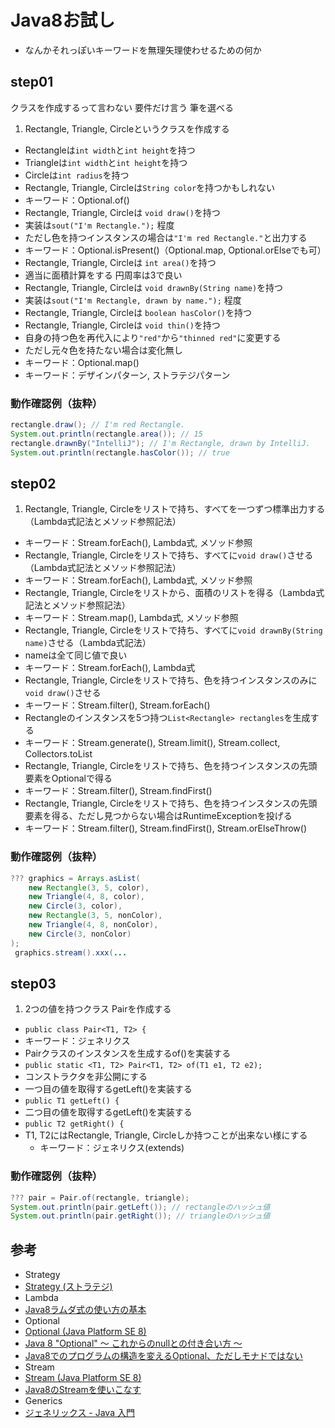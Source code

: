 # Java8お試し
+ なんかそれっぽいキーワードを無理矢理使わせるための何か

## step01
クラスを作成するって言わない
要件だけ言う
筆を選べる
1. Rectangle, Triangle, Circleというクラスを作成する
 + Rectangleは`int width`と`int height`を持つ
 + Triangleは`int width`と`int height`を持つ
 + Circleは`int radius`を持つ
 + Rectangle, Triangle, Circleは`String color`を持つかもしれない
 + キーワード：Optional.of()
+ Rectangle, Triangle, Circleは `void draw()`を持つ
 + 実装は`sout("I'm Rectangle.");` 程度
 + ただし色を持つインスタンスの場合は`"I'm red Rectangle."`と出力する
 + キーワード：Optional.isPresent()（Optional.map, Optional.orElseでも可）
+ Rectangle, Triangle, Circleは `int area()`を持つ
 + 適当に面積計算をする 円周率は3で良い
+ Rectangle, Triangle, Circleは `void drawnBy(String name)`を持つ
 + 実装は`sout("I'm Rectangle, drawn by name.");` 程度
+ Rectangle, Triangle, Circleは `boolean hasColor()`を持つ
+ Rectangle, Triangle, Circleは `void thin()`を持つ
 + 自身の持つ色を再代入により`"red"`から`"thinned red"`に変更する
 + ただし元々色を持たない場合は変化無し
 + キーワード：Optional.map()
+ キーワード：デザインパターン, ストラテジパターン

### 動作確認例（抜粋）
```Java
rectangle.draw(); // I'm red Rectangle.
System.out.println(rectangle.area()); // 15
rectangle.drawnBy("IntelliJ"); // I'm Rectangle, drawn by IntelliJ.
System.out.println(rectangle.hasColor()); // true
```

## step02
1. Rectangle, Triangle, Circleをリストで持ち、すべてを一つずつ標準出力する（Lambda式記法とメソッド参照記法）
 + キーワード：Stream.forEach(), Lambda式, メソッド参照
+ Rectangle, Triangle, Circleをリストで持ち、すべてに`void draw()`させる（Lambda式記法とメソッド参照記法）
 + キーワード：Stream.forEach(), Lambda式, メソッド参照
+ Rectangle, Triangle, Circleをリストから、面積のリストを得る（Lambda式記法とメソッド参照記法）
 + キーワード：Stream.map(), Lambda式, メソッド参照
+ Rectangle, Triangle, Circleをリストで持ち、すべてに`void drawnBy(String name)`させる（Lambda式記法）
 + nameは全て同じ値で良い
 + キーワード：Stream.forEach(), Lambda式
+ Rectangle, Triangle, Circleをリストで持ち、色を持つインスタンスのみに`void draw()`させる
 + キーワード：Stream.filter(), Stream.forEach()
+ Rectangleのインスタンスを5つ持つ`List<Rectangle> rectangles`を生成する
 + キーワード：Stream.generate(), Stream.limit(), Stream.collect, Collectors.toList
+ Rectangle, Triangle, Circleをリストで持ち、色を持つインスタンスの先頭要素をOptionalで得る
 + キーワード：Stream.filter(), Stream.findFirst()
+ Rectangle, Triangle, Circleをリストで持ち、色を持つインスタンスの先頭要素を得る、ただし見つからない場合はRuntimeExceptionを投げる
 + キーワード：Stream.filter(), Stream.findFirst(), Stream.orElseThrow()

### 動作確認例（抜粋）
```Java
??? graphics = Arrays.asList(
    new Rectangle(3, 5, color),
    new Triangle(4, 8, color),
    new Circle(3, color),
    new Rectangle(3, 5, nonColor),
    new Triangle(4, 8, nonColor),
    new Circle(3, nonColor)
);
 graphics.stream().xxx(...
```

## step03
1. 2つの値を持つクラス Pairを作成する
 + `public class Pair<T1, T2> {`
  + キーワード：ジェネリクス
+ Pairクラスのインスタンスを生成するof()を実装する
 + `public static <T1, T2> Pair<T1, T2> of(T1 e1, T2 e2);`
+ コンストラクタを非公開にする
+ 一つ目の値を取得するgetLeft()を実装する
 + `public T1 getLeft() {`
+ 二つ目の値を取得するgetLeft()を実装する
 + `public T2 getRight() {`
+ T1, T2にはRectangle, Triangle, Circleしか持つことが出来ない様にする
  + キーワード：ジェネリクス(extends)

### 動作確認例（抜粋）
```Java
??? pair = Pair.of(rectangle, triangle);
System.out.println(pair.getLeft()); // rectangleのハッシュ値
System.out.println(pair.getRight()); // triangleのハッシュ値
```

## 参考
+ Strategy
 + [Strategy (ストラテジ)](http://www.nulab.co.jp/designPatterns/designPatterns2/designPatterns2-3.html)
+ Lambda
 + [Java8ラムダ式の使い方の基本](http://www.task-notes.com/entry/20150418/1429359646)
+ Optional
 + [Optional (Java Platform SE 8)](https://docs.oracle.com/javase/jp/8/api/java/util/Optional.html)
 + [Java 8 "Optional" ～ これからのnullとの付き合い方 ～](http://qiita.com/shindooo/items/815d651a72f568112910)
 + [Java8でのプログラムの構造を変えるOptional、ただしモナドではない](http://d.hatena.ne.jp/nowokay/20130524)
+ Stream
 + [Stream (Java Platform SE 8)](https://docs.oracle.com/javase/jp/8/api/java/util/stream/Stream.html)
 + [Java8のStreamを使いこなす](http://d.hatena.ne.jp/nowokay/20130504)
+ Generics
 + [ジェネリックス - Java 入門](http://java.keicode.com/lang/generics.php)
